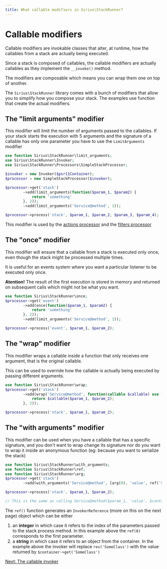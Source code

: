 ```yaml
---
title: What callable modifiers in Sirius\StackRunner?
---
```


# Callable modifiers

Callable modifiers are invokable classes that alter, at runtime, how the callables from a stack are actually being executed. 

Since a stack is composed of callables, the callable modifiers are actually callables as they implement the `__invoke()` method.

The modifiers are composable which means you can wrap them one on top of another.

The `Sirius\StackRunner` library comes with a bunch of modifiers that allow you to simplify how you compose your stack. The examples use function that create the actual modifiers.

## The "limit arguments" modifier

This modifier will limit the number of arguments passed to the callables. If your stack starts the execution with 5 arguments and the signature of a callable has only one parameter you have to use the `LimitArguments` modifier

```php
use function Sirius\StackRunner\limit_arguments;
use Sirius\StackRunner\Invoker;
use Sirius\StackRunner\Processors\SimpleStackProcessor;

$invoker = new Invoker($psr11Container);
$processor = new SimpleStackProcessor($invoker);

$processor->get('stack')
        ->add(limit_arguments(function($param_1, $param2) {
            return 'something'
        }, 2));
        ->add(limit_arguments('Service@method', 1));

$processor->process('stack', $param_1, $param_2, $param_3, $param_4);
```

This modifier is used by the [actions processor](2_4_wordpress_actions.md) and the [filters processor](2_5_wordpress_filters.md)

## The "once" modifier

This modifier will ensure that a callable from a stack is executed only once, even though the stack might be processed multiple times.

It is useful for an events system where you want a particular listener to be executed only once. 

**Atention!** The result of the first execution is stored in memory and returned on subsequent calls which might not be what you want.

```php
use function Sirius\StackRunner\once;
$processor->get('event')
        ->add(once(function($param_1, $param2) {
            return 'something'
        }, 2));
        ->add(limit_arguments('Service@method', 1));

$processor->process('event', $param_1, $param_2);
```

## The "wrap" modifier

This modifier wraps a callable inside a function that only receives one argument, that is the original callable.

This can be used to override how the callable is actually being executed by passing different arguments.

```php
use function Sirius\StackRunner\wrap;
$processor->get('stack')
        ->add(wrap('Service@method', function(callable $callable) use ($param_1, $param_2) {
            return $callable($param_1, $param_2);
        }, 2));

$processor->process('stack', $param_1, $param_2);
```

## The "with arguments" modifier

This modifier can be used when you have a callable that has a specific signature, and you don't want to wrap change its signature nor do you want to wrap it inside an anonymous function (eg: because you want to serialize the stack)

```php
use function Sirius\StackRunner\with_arguments;
use function Sirius\StackRunner\ref;
use function Sirius\StackRunner\arg;
$processor->get('stack')
        ->add(with_arguments('Service@method', [arg(0), 'value', ref('SomeClass'), arg(1)]);

$processor->process('stack', $param_1, $param_2);

// This is the same as calling Service@method($param_1, 'value', $container->get('SomeClass'), $param_2)
```

The `ref()` function generates an `InvokerReference` (more on this on the next page) object which can be either
1. an **integer** in which case it refers to the index of the parameters passed to the stack process method. In this example above the `ref(0)` corresponds to the first parameter.
2. a **string** in which case it refers to an object from the container. In the example above the invoker will replace `rev('SomeClass')` with the value returned by `$container->get('SomeClass')`

[Next: The callable invoker](4_the_invoker.md)
